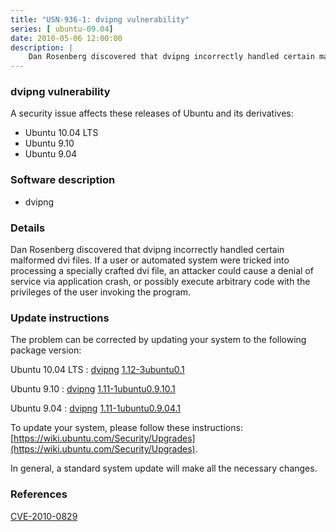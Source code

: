 ```yaml
---
title: "USN-936-1: dvipng vulnerability"
series: [ ubuntu-09.04]
date: 2010-05-06 12:00:00
description: |
    Dan Rosenberg discovered that dvipng incorrectly handled certain malformed dvi files. If a user or automated system were tricked into processing a specially crafted dvi file, an attacker could cause a denial of service via application crash, or possibly execute arbitrary code with the privileges of the user invoking the program. 
--- 
```

 
### dvipng vulnerability

A security issue affects these releases of Ubuntu and its derivatives:

* Ubuntu 10.04 LTS
* Ubuntu 9.10
* Ubuntu 9.04

### Software description

* dvipng 

### Details

Dan Rosenberg discovered that dvipng incorrectly handled certain malformed dvi files. If a user or automated system were tricked into processing a specially crafted dvi file, an attacker could cause a denial of service via application crash, or possibly execute arbitrary code with the privileges of the user invoking the program. 

### Update instructions

The problem can be corrected by updating your system to the following package version:

Ubuntu 10.04 LTS
 : [dvipng](https://launchpad.net/ubuntu/+source/dvipng) <span> [1.12-3ubuntu0.1](https://launchpad.net/ubuntu/+source/dvipng/1.12-3ubuntu0.1) </span> 

Ubuntu 9.10
 : [dvipng](https://launchpad.net/ubuntu/+source/dvipng) <span> [1.11-1ubuntu0.9.10.1](https://launchpad.net/ubuntu/+source/dvipng/1.11-1ubuntu0.9.10.1) </span> 

Ubuntu 9.04
 : [dvipng](https://launchpad.net/ubuntu/+source/dvipng) <span> [1.11-1ubuntu0.9.04.1](https://launchpad.net/ubuntu/+source/dvipng/1.11-1ubuntu0.9.04.1) </span> 

To update your system, please follow these instructions: [https://wiki.ubuntu.com/Security/Upgrades](https://wiki.ubuntu.com/Security/Upgrades).

In general, a standard system update will make all the necessary changes. 

### References

 [CVE-2010-0829](http://people.ubuntu.com/~ubuntu-security/cve/CVE-2010-0829)
 
